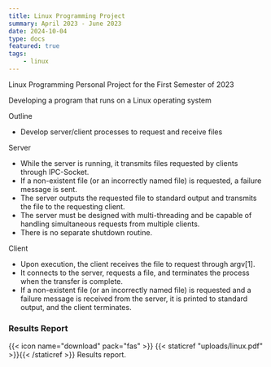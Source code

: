 ```yaml
---
title: Linux Programming Project
summary: April 2023 - June 2023
date: 2024-10-04
type: docs
featured: true
tags:
    - linux
---
```


Linux Programming Personal Project for the First Semester of 2023

Developing a program that runs on a Linux operating system

Outline
- Develop server/client processes to request and receive files

Server

- While the server is running, it transmits files requested by clients through IPC-Socket.
- If a non-existent file (or an incorrectly named file) is requested, a failure message is sent.
- The server outputs the requested file to standard output and transmits the file to the requesting client.
- The server must be designed with multi-threading and be capable of handling simultaneous requests from multiple clients.
- There is no separate shutdown routine.

Client

- Upon execution, the client receives the file to request through argv[1].
- It connects to the server, requests a file, and terminates the process when the transfer is complete.
- If a non-existent file (or an incorrectly named file) is requested and a failure message is received from the server, it is printed to standard output, and the client terminates.

### Results Report
{{< icon name="download" pack="fas" >}} {{< staticref "uploads/linux.pdf" >}}{{< /staticref >}} Results report.
